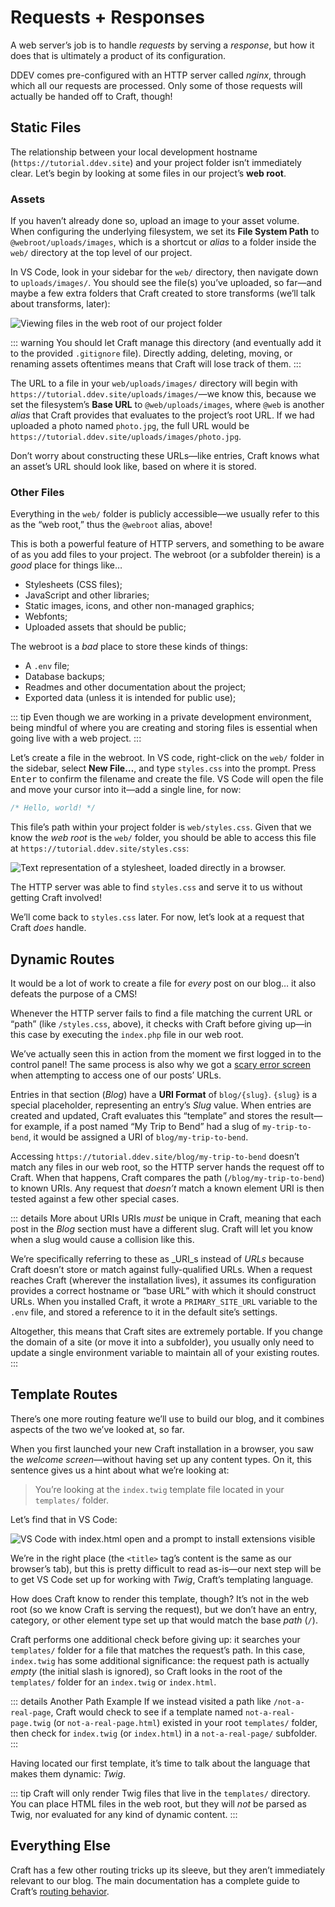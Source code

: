 # Requests + Responses

A web server’s job is to handle _requests_ by serving a _response_, but how it does that is ultimately a product of its configuration.

DDEV comes pre-configured with an HTTP server called _nginx_, through which all our requests are processed. Only some of those requests will actually be handed off to Craft, though!

## Static Files

The relationship between your local development hostname (`https://tutorial.ddev.site`) and your project folder isn’t immediately clear. Let’s begin by looking at some files in our project’s **web root**.

### Assets

If you haven’t already done so, upload an image to your asset volume. When configuring the underlying filesystem, we set its **File System Path** to `@webroot/uploads/images`, which is a shortcut or _alias_ to a folder inside the `web/` directory at the top level of our project.

In VS Code, look in your sidebar for the `web/` directory, then navigate down to `uploads/images/`. You should see the file(s) you’ve uploaded, so far—and maybe a few extra folders that Craft created to store transforms (we’ll talk about transforms, later):

![Viewing files in the web root of our project folder](../images/web-root-uploads.png)

::: warning
You should let Craft manage this directory (and eventually add it to the provided `.gitignore` file). Directly adding, deleting, moving, or renaming assets oftentimes means that Craft will lose track of them.
:::

The URL to a file in your `web/uploads/images/` directory will begin with `https://tutorial.ddev.site/uploads/images/`—we know this, because we set the filesystem’s **Base URL** to `@web/uploads/images`, where `@web` is another _alias_ that Craft provides that evaluates to the project’s root URL. If we had uploaded a photo named `photo.jpg`, the full URL would be `https://tutorial.ddev.site/uploads/images/photo.jpg`.

Don’t worry about constructing these URLs—like entries, Craft knows what an asset’s URL should look like, based on where it is stored.

### Other Files

Everything in the `web/` folder is publicly accessible—we usually refer to this as the “web root,” thus the `@webroot` alias, above!

This is both a powerful feature of HTTP servers, and something to be aware of as you add files to your project. The webroot (or a subfolder therein) is a _good_ place for things like…

- Stylesheets (CSS files);
- JavaScript and other libraries;
- Static images, icons, and other non-managed graphics;
- Webfonts;
- Uploaded assets that should be public;

The webroot is a _bad_ place to store these kinds of things:

- A `.env` file;
- Database backups;
- Readmes and other documentation about the project;
- Exported data (unless it is intended for public use);

::: tip
Even though we are working in a private development environment, being mindful of where you are creating and storing files is essential when going live with a web project.
:::

Let’s create a file in the webroot. In VS code, right-click on the `web/` folder in the sidebar, select **New File…**, and type `styles.css` into the prompt. Press <kbd>Enter</kbd> to confirm the filename and create the file. VS Code will open the file and move your cursor into it—add a single line, for now:

```css
/* Hello, world! */
```

This file’s path within your project folder is `web/styles.css`. Given that we know the _web root_ is the `web/` folder, you should be able to access this file at `https://tutorial.ddev.site/styles.css`:

<BrowserShot url="https://tutorial.ddev.site/styles.css" :link="false">
<img src="../images/web-root-stylesheet.png" alt="Text representation of a stylesheet, loaded directly in a browser." />
</BrowserShot>

The HTTP server was able to find `styles.css` and serve it to us without getting Craft involved!

We’ll come back to `styles.css` later. For now, let’s look at a request that Craft _does_ handle.

## Dynamic Routes

It would be a lot of work to create a file for _every_ post on our blog… it also defeats the purpose of a CMS!

Whenever the HTTP server fails to find a file matching the current URL or “path” (like `/styles.css`, above), it checks with Craft before giving up—in this case by executing the `index.php` file in our web root.

We’ve actually seen this in action from the moment we first logged in to the control panel! The same process is also why we got a [scary error screen](../configure/editing.md#previewing) when attempting to access one of our posts’ URLs.

Entries in that section (_Blog_) have a **URI Format** of `blog/{slug}`. `{slug}` is a special placeholder, representing an entry’s _Slug_ value. When entries are created and updated, Craft evaluates this “template” and stores the result—for example, if a post named “My Trip to Bend” had a slug of `my-trip-to-bend`, it would be assigned a URI of `blog/my-trip-to-bend`.

Accessing `https://tutorial.ddev.site/blog/my-trip-to-bend` doesn’t match any files in our web root, so the HTTP server hands the request off to Craft. When that happens, Craft compares the path (`/blog/my-trip-to-bend`) to known URIs. Any request that _doesn’t_ match a known element URI is then tested against a few other special cases.

::: details More about URIs
URIs _must_ be unique in Craft, meaning that each post in the _Blog_ section must have a different slug. Craft will let you know when a slug would cause a collision like this.

We’re specifically referring to these as _URI_s instead of _URLs_ because Craft doesn’t store or match against fully-qualified URLs. When a request reaches Craft (wherever the installation lives), it assumes its configuration provides a correct hostname or “base URL” with which it should construct URLs. When you installed Craft, it wrote a `PRIMARY_SITE_URL` variable to the `.env` file, and stored a reference to it in the default site’s settings.

Altogether, this means that Craft sites are extremely portable. If you change the domain of a site (or move it into a subfolder), you usually only need to update a single environment variable to maintain all of your existing routes.
:::

## Template Routes

There’s one more routing feature we’ll use to build our blog, and it combines aspects of the two we’ve looked at, so far.

When you first launched your new Craft installation in a browser, you saw the _welcome screen_—without having set up any content types. On it, this sentence gives us a hint about what we’re looking at:

> You’re looking at the `index.twig` template file located in your `templates/` folder.

Let’s find that in VS Code:

![VS Code with index.html open and a prompt to install extensions visible](../images/vs-code-index-twig.png)

We’re in the right place (the `<title>` tag’s content is the same as our browser’s tab), but this is pretty difficult to read as-is—our next step will be to get VS Code set up for working with _Twig_, Craft’s templating language.

How does Craft know to render this template, though? It’s not in the web root (so we know Craft is serving the request), but we don’t have an entry, category, or other element type set up that would match the base _path_ (`/`).

Craft performs one additional check before giving up: it searches your `templates/` folder for a file that matches the request’s path. In this case, `index.twig` has some additional significance: the request path is actually _empty_ (the initial slash is ignored), so Craft looks in the root of the `templates/` folder for an `index.twig` or `index.html`.

::: details Another Path Example
If we instead visited a path like `/not-a-real-page`, Craft would check to see if a template named `not-a-real-page.twig` (or `not-a-real-page.html`) existed in your root `templates/` folder, then check for `index.twig` (or `index.html`) in a `not-a-real-page/` subfolder.
:::

Having located our first template, it’s time to talk about the language that makes them dynamic: _Twig_.

::: tip
Craft will only render Twig files that live in the `templates/` directory. You can place HTML files in the web root, but they will _not_ be parsed as Twig, nor evaluated for any kind of dynamic content.
:::

## Everything Else

Craft has a few other routing tricks up its sleeve, but they aren’t immediately relevant to our blog. The main documentation has a complete guide to Craft’s [routing behavior](/4.x/routing.md).
